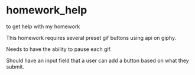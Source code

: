 # homework_help
to get help with my homework


This homework requires several preset gif buttons using api on giphy.

Needs to have the ability to pause each gif.

Should have an input field that a user can add a button based on what they submit.

